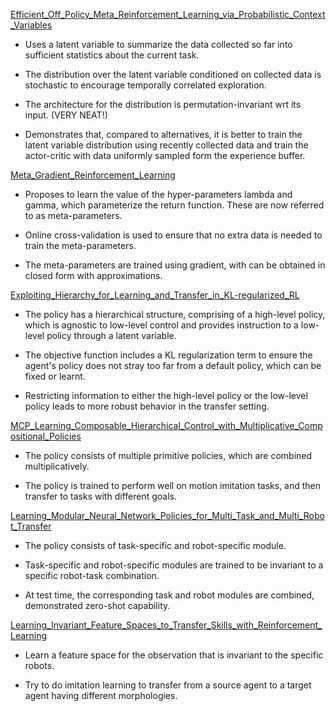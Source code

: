[Efficient_Off_Policy_Meta_Reinforcement_Learning_via_Probabilistic_Context_Variables](Efficient_Off_Policy_Meta_Reinforcement_Learning_via_Probabilistic_Context_Variables.pdf)

- Uses a latent variable to summarize the data collected so far into sufficient statistics about the current task.

- The distribution over the latent variable conditioned on collected data is stochastic to encourage temporally correlated exploration.

- The architecture for the distribution is permutation-invariant wrt its input. (VERY NEAT!)

- Demonstrates that, compared to alternatives, it is better to train the latent variable distribution using recently collected data and train the actor-critic with data uniformly sampled form the experience buffer.

[Meta_Gradient_Reinforcement_Learning](Meta_Gradient_Reinforcement_Learning.pdf)

- Proposes to learn the value of the hyper-parameters lambda and gamma, which parameterize the return function. These are now referred to as meta-parameters.

- Online cross-validation is used to ensure that no extra data is needed to train the meta-parameters.

- The meta-parameters are trained using gradient, with can be obtained in closed form with approximations.

[Exploiting_Hierarchy_for_Learning_and_Transfer_in_KL-regularized_RL](Exploiting_hierarchy_for_learning_and_transfer_in_KL_regularized_RL.pdf)

- The policy has a hierarchical structure, comprising of a high-level policy, which is agnostic to low-level control
and provides instruction to a low-level policy through a latent variable.

- The objective function includes a KL regularization term to ensure the agent's policy does not stray too far
from a default policy, which can be fixed or learnt.

- Restricting information to either the high-level policy or the low-level policy leads to more robust behavior
in the transfer setting.

[MCP_Learning_Composable_Hierarchical_Control_with_Multiplicative_Compositional_Policies](MCP_Learning_Composable_Hierarchical_Control_with_Multiplicative_Compositional_Policies.pdf)

- The policy consists of multiple primitive policies, which are combined multiplicatively.

- The policy is trained to perform well on motion imitation tasks, and then transfer to tasks with different goals.

[Learning_Modular_Neural_Network_Policies_for_Multi_Task_and_Multi_Robot_Transfer](Learning_Modular_Neural_Network_Policies_for_Multi_Task_and_Multi_Robot_Transfer.pdf)

- The policy consists of task-specific and robot-specific module.

- Task-specific and robot-specific modules are trained to be invariant to a specific robot-task combination.

- At test time, the corresponding task and robot modules are combined, demonstrated zero-shot capability.

[Learning_Invariant_Feature_Spaces_to_Transfer_Skills_with_Reinforcement_Learning](Learning_Invariant_Feature_Spaces_to_Transfer_Skills_with_Reinforcement_Learning.pdf)

- Learn a feature space for the observation that is invariant to the specific robots.

- Try to do imitation learning to transfer from a source agent to a target agent having different morphologies.



